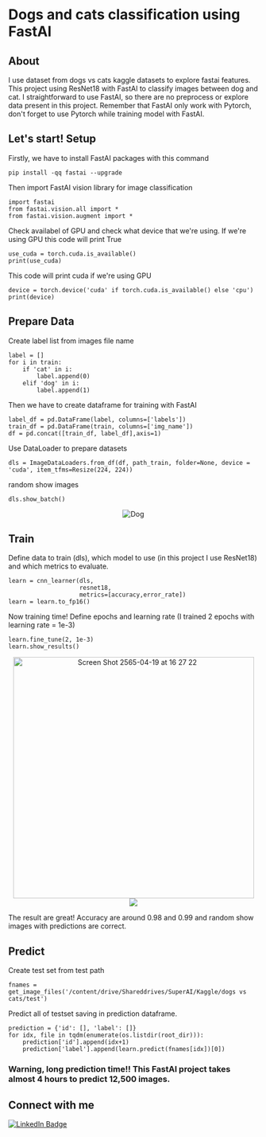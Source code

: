 # Dogs and cats classification using FastAI

## About
I use dataset from dogs vs cats kaggle datasets to explore fastai features. This project using ResNet18 with FastAI to classify images between dog and cat. I straightforward to use FastAI, so there are no preprocess or explore data present in this project. Remember that FastAI only work with Pytorch, don't forget to use Pytorch while training model with FastAI. 
## Let's start! Setup
Firstly, we have to install FastAI packages with this command
```
pip install -qq fastai --upgrade
```
Then import FastAI vision library for image classification
```
import fastai
from fastai.vision.all import *
from fastai.vision.augment import *
```
Check availabel of GPU and check what device that we're using. If we're using GPU this code will print True 
```
use_cuda = torch.cuda.is_available()
print(use_cuda)
```
This code will print cuda if we're using GPU
```
device = torch.device('cuda' if torch.cuda.is_available() else 'cpu')
print(device)
```
## Prepare Data
Create label list from images file name
```
label = []
for i in train:
    if 'cat' in i:
        label.append(0)
    elif 'dog' in i:
        label.append(1)
```
Then we have to create dataframe for training with FastAI
```
label_df = pd.DataFrame(label, columns=['labels'])
train_df = pd.DataFrame(train, columns=['img_name'])
df = pd.concat([train_df, label_df],axis=1)
```
Use DataLoader to prepare datasets
```
dls = ImageDataLoaders.from_df(df, path_train, folder=None, device = 'cuda', item_tfms=Resize(224, 224))
```
random show images
```
dls.show_batch()
```
<div align="center"'>
    <img src="https://user-images.githubusercontent.com/59856773/163974404-a10ec85a-c35c-45bd-b3ea-2c54848a3713.png" alt="Dog"/>
</div>
                    
## Train
Define data to train (dls), which model to use (in this project I use ResNet18) and which metrics to evaluate.
```
learn = cnn_learner(dls, 
                    resnet18, 
                    metrics=[accuracy,error_rate])
learn = learn.to_fp16()
```
Now training time! Define epochs and learning rate (I trained 2 epochs with learning rate = 1e-3)
```
learn.fine_tune(2, 1e-3)
learn.show_results()
```
<div align="center"'>
    <img width="485" alt="Screen Shot 2565-04-19 at 16 27 22" src="https://user-images.githubusercontent.com/59856773/163974473-77d100b8-b90e-44fe-ab19-649dd75a1c4d.png">
</div>
<div align="center"'>
    <img src="https://user-images.githubusercontent.com/59856773/163974516-562e0961-4986-4aae-ba39-93ca6bd89c32.png"/>
</div>

The result are great! Accuracy are around 0.98 and 0.99 and random show images with predictions are correct.

## Predict
Create test set from test path
```
fnames = get_image_files('/content/drive/Shareddrives/SuperAI/Kaggle/dogs vs cats/test')
```
Predict all of testset saving in prediction dataframe.
```root_dir = '/content/drive/Shareddrives/SuperAI/Kaggle/dogs vs cats/test'
prediction = {'id': [], 'label': []}
for idx, file in tqdm(enumerate(os.listdir(root_dir))):
    prediction['id'].append(idx+1)
    prediction['label'].append(learn.predict(fnames[idx])[0])
```
### Warning, long prediction time!! This FastAI project takes almost 4 hours to predict 12,500 images.

## Connect with me

<a href="https://www.linkedin.com/in/piyapadech/">
    <img src="https://img.shields.io/badge/LinkedIn-blue?style=for-the-badge&logo=linkedin&logoColor=white" alt="LinkedIn Badge"/>
</a>
